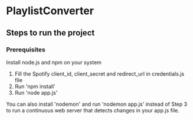 # PlaylistConverter

## Steps to run the project

### Prerequisites

Install node.js and npm on your system

1) Fill the Spotify client_id, client_secret and redirect_url in credentials.js file
2) Run 'npm install'
3) Run 'node app.js'

You can also install 'nodemon' and run 'nodemon app.js' instead of Step 3 to run a continuous web server that detects changes in your app.js file.
